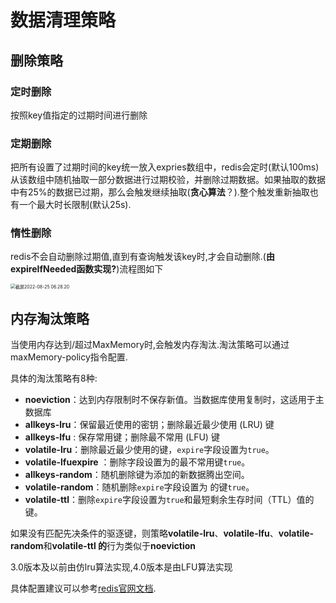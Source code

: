 # 数据清理策略
## 删除策略

### 定时删除

按照key值指定的过期时间进行删除
### 定期删除
把所有设置了过期时间的key统一放入expries数组中，redis会定时(默认100ms)从该数组中随机抽取一部分数据进行过期校验，并删除过期数据。如果抽取的数据中有25%的数据已过期，那么会触发继续抽取(**贪心算法**？).整个触发重新抽取也有一个最大时长限制(默认25s).
### 惰性删除
redis不会自动删除过期值,直到有查询触发该key时,才会自动删除.(**由expireIfNeeded函数实现?**)流程图如下

<img src="https://tva1.sinaimg.cn/large/e6c9d24egy1h5im2lbghlj20au0wqmy7.jpg" alt="截屏2022-08-25 06.28.20" style="zoom:50%;" />

## 内存淘汰策略

当使用内存达到/超过MaxMemory时,会触发内存淘汰.淘汰策略可以通过maxMemory-policy指令配置.

具体的淘汰策略有8种:

- **noeviction**：达到内存限制时不保存新值。当数据库使用复制时，这适用于主数据库
- **allkeys-lru**：保留最近使用的密钥；删除最近最少使用 (LRU) 键
- **allkeys-lfu** : 保存常用键；删除最不常用 (LFU) 键
- **volatile-lru**：删除最近最少使用的键，`expire`字段设置为`true`。
- **volatile-lfuexpire** ：删除字段设置为的最不常用键`true`。
- **allkeys-random**：随机删除键为添加的新数据腾出空间。
- **volatile-random**：随机删除`expire`字段设置为 的键`true`。
- **volatile-ttl**：删除`expire`字段设置为`true`和最短剩余生存时间（TTL）值的键。

如果没有匹配先决条件的驱逐键，则策略**volatile-lru**、**volatile-lfu**、**volatile-random**和**volatile-ttl 的**行为类似于**noeviction** 

3.0版本及以前由仿lru算法实现,4.0版本是由LFU算法实现

具体配置建议可以参考[redis官网文档](https://redis.io/docs/manual/eviction/).
